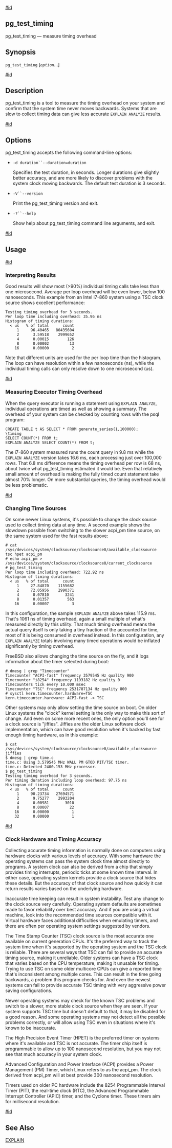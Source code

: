 [#id](#PGTESTTIMING)

## pg\_test\_timing

pg\_test\_timing — measure timing overhead

## Synopsis

`pg_test_timing` \[*`option`*...]

[#id](#id-1.9.5.11.5)

## Description

pg\_test\_timing is a tool to measure the timing overhead on your system and confirm that the system time never moves backwards. Systems that are slow to collect timing data can give less accurate `EXPLAIN ANALYZE` results.

[#id](#id-1.9.5.11.6)

## Options

pg\_test\_timing accepts the following command-line options:

* `-d duration``--duration=duration`

  Specifies the test duration, in seconds. Longer durations give slightly better accuracy, and are more likely to discover problems with the system clock moving backwards. The default test duration is 3 seconds.

* `-V``--version`

  Print the pg\_test\_timing version and exit.

* `-?``--help`

  Show help about pg\_test\_timing command line arguments, and exit.

[#id](#id-1.9.5.11.7)

## Usage

[#id](#id-1.9.5.11.7.2)

### Interpreting Results

Good results will show most (>90%) individual timing calls take less than one microsecond. Average per loop overhead will be even lower, below 100 nanoseconds. This example from an Intel i7-860 system using a TSC clock source shows excellent performance:

```
Testing timing overhead for 3 seconds.
Per loop time including overhead: 35.96 ns
Histogram of timing durations:
  < us   % of total      count
     1     96.40465   80435604
     2      3.59518    2999652
     4      0.00015        126
     8      0.00002         13
    16      0.00000          2
```

Note that different units are used for the per loop time than the histogram. The loop can have resolution within a few nanoseconds (ns), while the individual timing calls can only resolve down to one microsecond (us).

[#id](#id-1.9.5.11.7.3)

### Measuring Executor Timing Overhead

When the query executor is running a statement using `EXPLAIN ANALYZE`, individual operations are timed as well as showing a summary. The overhead of your system can be checked by counting rows with the psql program:

```
CREATE TABLE t AS SELECT * FROM generate_series(1,100000);
\timing
SELECT COUNT(*) FROM t;
EXPLAIN ANALYZE SELECT COUNT(*) FROM t;
```

The i7-860 system measured runs the count query in 9.8 ms while the `EXPLAIN ANALYZE` version takes 16.6 ms, each processing just over 100,000 rows. That 6.8 ms difference means the timing overhead per row is 68 ns, about twice what pg\_test\_timing estimated it would be. Even that relatively small amount of overhead is making the fully timed count statement take almost 70% longer. On more substantial queries, the timing overhead would be less problematic.

[#id](#id-1.9.5.11.7.4)

### Changing Time Sources

On some newer Linux systems, it's possible to change the clock source used to collect timing data at any time. A second example shows the slowdown possible from switching to the slower acpi\_pm time source, on the same system used for the fast results above:

```
# cat /sys/devices/system/clocksource/clocksource0/available_clocksource
tsc hpet acpi_pm
# echo acpi_pm > /sys/devices/system/clocksource/clocksource0/current_clocksource
# pg_test_timing
Per loop time including overhead: 722.92 ns
Histogram of timing durations:
  < us   % of total      count
     1     27.84870    1155682
     2     72.05956    2990371
     4      0.07810       3241
     8      0.01357        563
    16      0.00007          3
```

In this configuration, the sample `EXPLAIN ANALYZE` above takes 115.9 ms. That's 1061 ns of timing overhead, again a small multiple of what's measured directly by this utility. That much timing overhead means the actual query itself is only taking a tiny fraction of the accounted for time, most of it is being consumed in overhead instead. In this configuration, any `EXPLAIN ANALYZE` totals involving many timed operations would be inflated significantly by timing overhead.

FreeBSD also allows changing the time source on the fly, and it logs information about the timer selected during boot:

```
# dmesg | grep "Timecounter"
Timecounter "ACPI-fast" frequency 3579545 Hz quality 900
Timecounter "i8254" frequency 1193182 Hz quality 0
Timecounters tick every 10.000 msec
Timecounter "TSC" frequency 2531787134 Hz quality 800
# sysctl kern.timecounter.hardware=TSC
kern.timecounter.hardware: ACPI-fast -> TSC
```

Other systems may only allow setting the time source on boot. On older Linux systems the "clock" kernel setting is the only way to make this sort of change. And even on some more recent ones, the only option you'll see for a clock source is "jiffies". Jiffies are the older Linux software clock implementation, which can have good resolution when it's backed by fast enough timing hardware, as in this example:

```
$ cat /sys/devices/system/clocksource/clocksource0/available_clocksource
jiffies
$ dmesg | grep time.c
time.c: Using 3.579545 MHz WALL PM GTOD PIT/TSC timer.
time.c: Detected 2400.153 MHz processor.
$ pg_test_timing
Testing timing overhead for 3 seconds.
Per timing duration including loop overhead: 97.75 ns
Histogram of timing durations:
  < us   % of total      count
     1     90.23734   27694571
     2      9.75277    2993204
     4      0.00981       3010
     8      0.00007         22
    16      0.00000          1
    32      0.00000          1
```

[#id](#id-1.9.5.11.7.5)

### Clock Hardware and Timing Accuracy

Collecting accurate timing information is normally done on computers using hardware clocks with various levels of accuracy. With some hardware the operating systems can pass the system clock time almost directly to programs. A system clock can also be derived from a chip that simply provides timing interrupts, periodic ticks at some known time interval. In either case, operating system kernels provide a clock source that hides these details. But the accuracy of that clock source and how quickly it can return results varies based on the underlying hardware.

Inaccurate time keeping can result in system instability. Test any change to the clock source very carefully. Operating system defaults are sometimes made to favor reliability over best accuracy. And if you are using a virtual machine, look into the recommended time sources compatible with it. Virtual hardware faces additional difficulties when emulating timers, and there are often per operating system settings suggested by vendors.

The Time Stamp Counter (TSC) clock source is the most accurate one available on current generation CPUs. It's the preferred way to track the system time when it's supported by the operating system and the TSC clock is reliable. There are several ways that TSC can fail to provide an accurate timing source, making it unreliable. Older systems can have a TSC clock that varies based on the CPU temperature, making it unusable for timing. Trying to use TSC on some older multicore CPUs can give a reported time that's inconsistent among multiple cores. This can result in the time going backwards, a problem this program checks for. And even the newest systems can fail to provide accurate TSC timing with very aggressive power saving configurations.

Newer operating systems may check for the known TSC problems and switch to a slower, more stable clock source when they are seen. If your system supports TSC time but doesn't default to that, it may be disabled for a good reason. And some operating systems may not detect all the possible problems correctly, or will allow using TSC even in situations where it's known to be inaccurate.

The High Precision Event Timer (HPET) is the preferred timer on systems where it's available and TSC is not accurate. The timer chip itself is programmable to allow up to 100 nanosecond resolution, but you may not see that much accuracy in your system clock.

Advanced Configuration and Power Interface (ACPI) provides a Power Management (PM) Timer, which Linux refers to as the acpi\_pm. The clock derived from acpi\_pm will at best provide 300 nanosecond resolution.

Timers used on older PC hardware include the 8254 Programmable Interval Timer (PIT), the real-time clock (RTC), the Advanced Programmable Interrupt Controller (APIC) timer, and the Cyclone timer. These timers aim for millisecond resolution.

[#id](#id-1.9.5.11.8)

## See Also

[EXPLAIN](sql-explain)